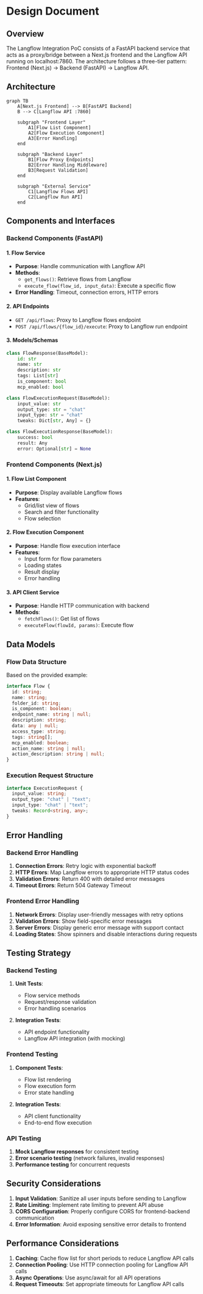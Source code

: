 # Design Document

## Overview

The Langflow Integration PoC consists of a FastAPI backend service that acts as a proxy/bridge between a Next.js frontend and the Langflow API running on localhost:7860. The architecture follows a three-tier pattern: Frontend (Next.js) → Backend (FastAPI) → Langflow API.

## Architecture

```mermaid
graph TB
    A[Next.js Frontend] --> B[FastAPI Backend]
    B --> C[Langflow API :7860]
    
    subgraph "Frontend Layer"
        A1[Flow List Component]
        A2[Flow Execution Component]
        A3[Error Handling]
    end
    
    subgraph "Backend Layer"
        B1[Flow Proxy Endpoints]
        B2[Error Handling Middleware]
        B3[Request Validation]
    end
    
    subgraph "External Service"
        C1[Langflow Flows API]
        C2[Langflow Run API]
    end
```

## Components and Interfaces

### Backend Components (FastAPI)

#### 1. Flow Service
- **Purpose**: Handle communication with Langflow API
- **Methods**:
  - `get_flows()`: Retrieve flows from Langflow
  - `execute_flow(flow_id, input_data)`: Execute a specific flow
- **Error Handling**: Timeout, connection errors, HTTP errors

#### 2. API Endpoints
- `GET /api/flows`: Proxy to Langflow flows endpoint
- `POST /api/flows/{flow_id}/execute`: Proxy to Langflow run endpoint

#### 3. Models/Schemas
```python
class FlowResponse(BaseModel):
    id: str
    name: str
    description: str
    tags: List[str]
    is_component: bool
    mcp_enabled: bool

class FlowExecutionRequest(BaseModel):
    input_value: str
    output_type: str = "chat"
    input_type: str = "chat"
    tweaks: Dict[str, Any] = {}

class FlowExecutionResponse(BaseModel):
    success: bool
    result: Any
    error: Optional[str] = None
```

### Frontend Components (Next.js)

#### 1. Flow List Component
- **Purpose**: Display available Langflow flows
- **Features**:
  - Grid/list view of flows
  - Search and filter functionality
  - Flow selection

#### 2. Flow Execution Component
- **Purpose**: Handle flow execution interface
- **Features**:
  - Input form for flow parameters
  - Loading states
  - Result display
  - Error handling

#### 3. API Client Service
- **Purpose**: Handle HTTP communication with backend
- **Methods**:
  - `fetchFlows()`: Get list of flows
  - `executeFlow(flowId, params)`: Execute flow

## Data Models

### Flow Data Structure
Based on the provided example:
```typescript
interface Flow {
  id: string;
  name: string;
  folder_id: string;
  is_component: boolean;
  endpoint_name: string | null;
  description: string;
  data: any | null;
  access_type: string;
  tags: string[];
  mcp_enabled: boolean;
  action_name: string | null;
  action_description: string | null;
}
```

### Execution Request Structure
```typescript
interface ExecutionRequest {
  input_value: string;
  output_type: "chat" | "text";
  input_type: "chat" | "text";
  tweaks: Record<string, any>;
}
```

## Error Handling

### Backend Error Handling
1. **Connection Errors**: Retry logic with exponential backoff
2. **HTTP Errors**: Map Langflow errors to appropriate HTTP status codes
3. **Validation Errors**: Return 400 with detailed error messages
4. **Timeout Errors**: Return 504 Gateway Timeout

### Frontend Error Handling
1. **Network Errors**: Display user-friendly messages with retry options
2. **Validation Errors**: Show field-specific error messages
3. **Server Errors**: Display generic error message with support contact
4. **Loading States**: Show spinners and disable interactions during requests

## Testing Strategy

### Backend Testing
1. **Unit Tests**:
   - Flow service methods
   - Request/response validation
   - Error handling scenarios

2. **Integration Tests**:
   - API endpoint functionality
   - Langflow API integration (with mocking)

### Frontend Testing
1. **Component Tests**:
   - Flow list rendering
   - Flow execution form
   - Error state handling

2. **Integration Tests**:
   - API client functionality
   - End-to-end flow execution

### API Testing
1. **Mock Langflow responses** for consistent testing
2. **Error scenario testing** (network failures, invalid responses)
3. **Performance testing** for concurrent requests

## Security Considerations

1. **Input Validation**: Sanitize all user inputs before sending to Langflow
2. **Rate Limiting**: Implement rate limiting to prevent API abuse
3. **CORS Configuration**: Properly configure CORS for frontend-backend communication
4. **Error Information**: Avoid exposing sensitive error details to frontend

## Performance Considerations

1. **Caching**: Cache flow list for short periods to reduce Langflow API calls
2. **Connection Pooling**: Use HTTP connection pooling for Langflow API calls
3. **Async Operations**: Use async/await for all API operations
4. **Request Timeouts**: Set appropriate timeouts for Langflow API calls